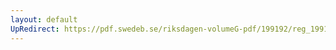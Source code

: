 ```yaml
---
layout: default
UpRedirect: https://pdf.swedeb.se/riksdagen-volumeG-pdf/199192/reg_199192/reg_199192_1071.pdf
---
```

